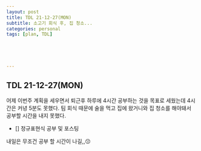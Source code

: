 ```yaml
---
layout: post
title: TDL 21-12-27(MON)
subtitle: 소고기 회식 후, 집 청소...
categories: personal
tags: [plan, TDL]





---
```




## TDL 21-12-27(MON)

어제 이번주 계획을 세우면서 퇴근후 하루에 4시간 공부하는 것을 목표로 세웠는데 4시간은 커녕 5분도 못했다. 팀 회식 때문에 술을 먹고 집에 왔거니와 집 청소를 해야돼서 공부할 시간을 내지 못했다. 

- [] 정규표현식 공부 및 포스팅

내일은 무조건 공부 할 시간이 나길,,😗
